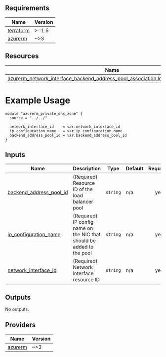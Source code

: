 <!-- BEGIN_TF_DOCS -->

## Requirements

| Name | Version |
|------|---------|
| <a name="requirement_terraform"></a> [terraform](#requirement\_terraform) | >=1.5 |
| <a name="requirement_azurerm"></a> [azurerm](#requirement\_azurerm) | ~>3 |

## Resources

| Name | Type |
|------|------|
| [azurerm_network_interface_backend_address_pool_association.load_balancer_nic_attach](https://registry.terraform.io/providers/hashicorp/azurerm/latest/docs/resources/network_interface_backend_address_pool_association) | resource |

# Example Usage

```hcl
module "azurerm_private_dns_zone" {
  source = "../../"

  network_interface_id    = var.network_interface_id
  ip_configuration_name   = var.ip_configuration_name
  backend_address_pool_id = var.backend_address_pool_id
}
```
## Inputs

| Name | Description | Type | Default | Required |
|------|-------------|------|---------|:--------:|
| <a name="input_backend_address_pool_id"></a> [backend\_address\_pool\_id](#input\_backend\_address\_pool\_id) | (Required) Resource ID of the load balancer pool | `string` | n/a | yes |
| <a name="input_ip_configuration_name"></a> [ip\_configuration\_name](#input\_ip\_configuration\_name) | (Required) IP config name on the NIC that should be added to the pool | `string` | n/a | yes |
| <a name="input_network_interface_id"></a> [network\_interface\_id](#input\_network\_interface\_id) | (Required) Network interface resource ID | `string` | n/a | yes |

## Outputs

No outputs.

## Providers

| Name | Version |
|------|---------|
| <a name="provider_azurerm"></a> [azurerm](#provider\_azurerm) | ~>3 |
<!-- END_TF_DOCS -->